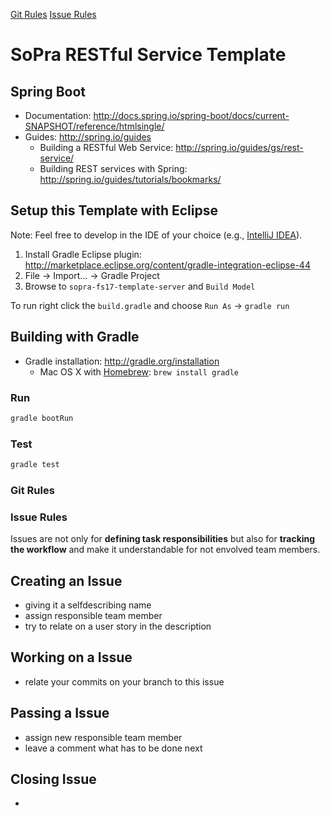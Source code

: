 [Git Rules](#git-rules)
[Issue Rules](#issue-rules)

# SoPra RESTful Service Template

## Spring Boot

* Documentation: http://docs.spring.io/spring-boot/docs/current-SNAPSHOT/reference/htmlsingle/
* Guides: http://spring.io/guides
  * Building a RESTful Web Service: http://spring.io/guides/gs/rest-service/
  * Building REST services with Spring: http://spring.io/guides/tutorials/bookmarks/


## Setup this Template with Eclipse

Note: Feel free to develop in the IDE of your choice (e.g., [IntelliJ IDEA](https://www.jetbrains.com/idea/)).

1. Install Gradle Eclipse plugin: http://marketplace.eclipse.org/content/gradle-integration-eclipse-44
2. File -> Import... -> Gradle Project
3. Browse to `sopra-fs17-template-server` and `Build Model`

To run right click the `build.gradle` and choose `Run As` -> `gradle run`


## Building with Gradle

* Gradle installation: http://gradle.org/installation
  * Mac OS X with [Homebrew](http://brew.sh/): ``brew install gradle``

### Run

```bash
gradle bootRun
```

### Test

```bash
gradle test
```

### Git Rules

### Issue Rules
Issues are not only for **defining task responsibilities** but also for **tracking the workflow** and make it understandable for not envolved team members.

## Creating an Issue
- giving it a selfdescribing name
- assign responsible team member
- try to relate on a user story in the description

## Working on a Issue
- relate your commits on your branch to this issue

## Passing a Issue
- assign new responsible team member
- leave a comment what has to be done next

## Closing Issue
- 
